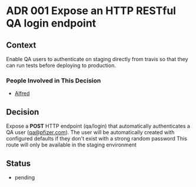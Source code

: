 # ADR 001 Expose an HTTP RESTful QA login endpoint

## Context

Enable QA users to authenticate on staging directly from travis so that they can run tests before deploying to production.

### People Involved in This Decision

- [Alfred](https://github.com/alnutile)

## Decision

Expose a **POST** HTTP endpoint (qa/login) that automatically authenticates a QA user (qa@pfizer.com).
The user will be automatically created with configured defaults if they don't exist with a strong random password
This route will only be available in the staging environment

## Status

- pending
